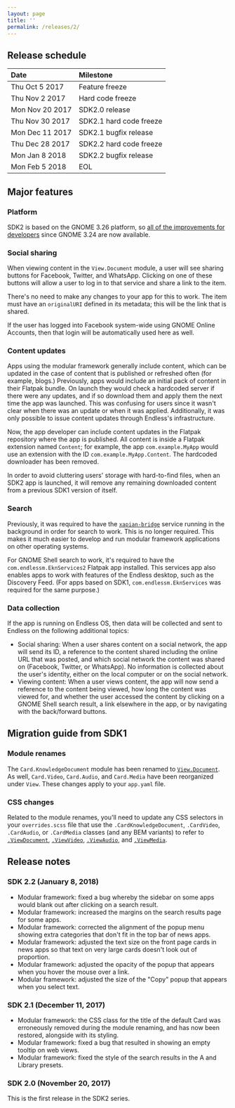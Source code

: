 ```yaml
---
layout: page
title: ''
permalink: /releases/2/
---
```


## Release schedule ##

| Date            | Milestone
|:----------------|:---------
| Thu Oct 5 2017  | Feature freeze
| Thu Nov 2 2017  | Hard code freeze
| Mon Nov 20 2017 | SDK2.0 release
| Thu Nov 30 2017 | SDK2.1 hard code freeze
| Mon Dec 11 2017 | SDK2.1 bugfix release
| Thu Dec 28 2017 | SDK2.2 hard code freeze
| Mon Jan 8 2018  | SDK2.2 bugfix release
| Mon Feb 5 2018  | EOL

## Major features ##

### Platform ###

SDK2 is based on the GNOME 3.26 platform, so [all of the improvements for developers](https://help.gnome.org/misc/release-notes/3.26/developers.html.en) since GNOME 3.24 are now available.

### Social sharing ###

When viewing content in the `View.Document` module, a user will see sharing buttons for Facebook, Twitter, and WhatsApp.
Clicking on one of these buttons will allow a user to log in to that service and share a link to the item.

There's no need to make any changes to your app for this to work.
The item must have an `originalURI` defined in its metadata; this will be the link that is shared.

If the user has logged into Facebook system-wide using GNOME Online Accounts, then that login will be automatically used here as well.

### Content updates ###

Apps using the modular framework generally include content, which can be updated in the case of content that is published or refreshed often (for example, blogs.)
Previously, apps would include an initial pack of content in their Flatpak bundle.
On launch they would check a hardcoded server if there were any updates, and if so download them and apply them the next time the app was launched.
This was confusing for users since it wasn't clear when there was an update or when it was applied.
Additionally, it was only possible to issue content updates through Endless's infrastructure.

Now, the app developer can include content updates in the Flatpak repository where the app is published.
All content is inside a Flatpak extension named `Content`; for example, the app `com.example.MyApp` would use an extension with the ID `com.example.MyApp.Content`.
The hardcoded downloader has been removed.

In order to avoid cluttering users' storage with hard-to-find files, when an SDK2 app is launched, it will remove any remaining downloaded content from a previous SDK1 version of itself.

### Search ###

Previously, it was required to have the [`xapian-bridge`]( https://github.com/endlessm/xapian-bridge) service running in the background in order for search to work.
This is no longer required.
This makes it much easier to develop and run modular framework applications on other operating systems.

For GNOME Shell search to work, it's required to have the `com.endlessm.EknServices2` Flatpak app installed.
This services app also enables apps to work with features of the Endless desktop, such as the Discovery Feed.
(For apps based on SDK1, `com.endlessm.EknServices` was required for the same purpose.)

### Data collection ###

If the app is running on Endless OS, then data will be collected and sent to Endless on the following additional topics:

- Social sharing: When a user shares content on a social network, the app will send its ID, a reference to the content shared including the online URL that was posted, and which social network the content was shared on (Facebook, Twitter, or WhatsApp).
  No information is collected about the user's identity, either on the local computer or on the social network.
- Viewing content: When a user views content, the app will now send a reference to the content being viewed, how long the content was viewed for, and whether the user accessed the content by clicking on a GNOME Shell search result, a link elsewhere in the app, or by navigating with the back/forward buttons.

## Migration guide from SDK1 ##

### Module renames ###
The `Card.KnowledgeDocument` module has been renamed to [`View.Document`](http://endlessm.github.io/eos-knowledge-lib/docs/2/view/document.html).
As well, `Card.Video`, `Card.Audio`, and `Card.Media` have been reorganized under `View`.
These changes apply to your `app.yaml` file.

### CSS changes ###
Related to the module renames, you'll need to update any CSS selectors in your `overrides.scss` file that use the `.CardKnowledgeDocument`, `.CardVideo`, `.CardAudio`, or `.CardMedia` classes (and any BEM variants) to refer to [`.ViewDocument`](http://endlessm.github.io/eos-knowledge-lib/docs/2/view/document.html), [`.ViewVideo`](http://endlessm.github.io/eos-knowledge-lib/docs/2/view/video.html), [`.ViewAudio`](http://endlessm.github.io/eos-knowledge-lib/docs/2/view/audio.html), and [`.ViewMedia`](http://endlessm.github.io/eos-knowledge-lib/docs/2/view/media.html).

## Release notes ##

### SDK 2.2 (January 8, 2018) ###

- Modular framework: fixed a bug whereby the sidebar on some apps would
  blank out after clicking on a search result.
- Modular framework: increased the margins on the search results page
  for some apps.
- Modular framework: corrected the alignment of the popup menu showing
  extra categories that don't fit in the top bar of news apps.
- Modular framework: adjusted the text size on the front page cards in
  news apps so that text on very large cards doesn't look out of
  proportion.
- Modular framework: adjusted the opacity of the popup that appears when
  you hover the mouse over a link.
- Modular framework: adjusted the size of the "Copy" popup that appears
  when you select text.

### SDK 2.1 (December 11, 2017) ###

- Modular framework: the CSS class for the title of the default Card was
  erroneously removed during the module renaming, and has now been restored,
  alongside with its styling.
- Modular framework: fixed a bug that resulted in showing an empty tooltip
  on web views.
- Modular framework: fixed the style of the search results in the A and
  Library presets.

### SDK 2.0 (November 20, 2017) ###

This is the first release in the SDK2 series.
